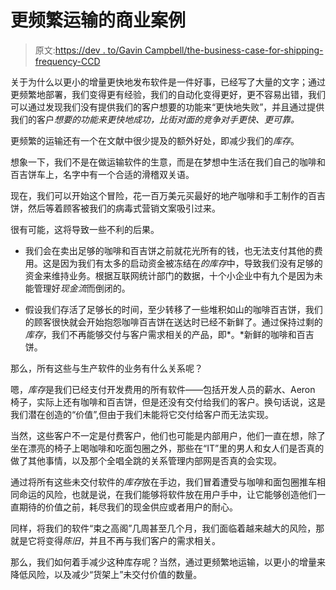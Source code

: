 # 更频繁运输的商业案例

> 原文:[https://dev . to/Gavin Campbell/the-business-case-for-shipping-frequency-CCD](https://dev.to/gavincampbell/the-business-case-for-shipping-more-often-ccd)

关于为什么以更小的增量更快地发布软件是一件好事，已经写了大量的文字；通过更频繁地部署，我们变得更有经验，我们的自动化变得更好，更不容易出错，我们可以通过发现我们没有提供我们的客户想要的功能来“更快地失败”，并且通过提供我们的客户*想要的功能来更快地成功，比街对面的竞争对手更快、更可靠。*

更频繁的运输还有一个在文献中很少提及的额外好处，即减少我们的*库存*。

想象一下，我们不是在做运输软件的生意，而是在梦想中生活在我们自己的咖啡和百吉饼车上，名字中有一个合适的滑稽双关语。

现在，我们可以开始这个冒险，花一百万美元买最好的地产咖啡和手工制作的百吉饼，然后等着顾客被我们的病毒式营销文案吸引过来。

很有可能，这将导致一些不利的后果。

*   我们会在卖出足够的咖啡和百吉饼之前就花光所有的钱，也无法支付其他的费用。这是因为我们有太多的启动资金被冻结在*的库存*中，导致我们没有足够的资金来维持业务。根据互联网统计部门的数据，十个小企业中有九个是因为未能管理好*现金流*而倒闭的。

*   假设我们存活了足够长的时间，至少转移了一些堆积如山的咖啡百吉饼，我们的顾客很快就会开始抱怨咖啡百吉饼在送达时已经不新鲜了。通过保持过剩的*库存*，我们不再能够交付与客户需求相关的产品，即*。*新鲜的咖啡和百吉饼。

那么，所有这些与生产软件的业务有什么关系呢？

嗯，*库存*是我们已经支付开发费用的所有软件——包括开发人员的薪水、Aeron 椅子，实际上还有咖啡和百吉饼，但是还没有交付给我们的客户。换句话说，这是我们潜在创造的“价值”,但由于我们未能将它交付给客户而无法实现。

当然，这些客户不一定是付费客户，他们也可能是内部用户，他们一直在想，除了坐在漂亮的椅子上喝咖啡和吃面包圈之外，那些在“IT”里的男人和女人们是否真的做了其他事情，以及那个全唱全跳的关系管理内部网是否真的会实现。

通过将所有这些未交付软件的*库存*放在手边，我们冒着遭受与咖啡和面包圈推车相同命运的风险，也就是说，在我们能够将软件放在用户手中，让它能够创造他们一直期待的价值之前，耗尽我们的现金供应或者用户的耐心。

同样，将我们的软件“束之高阁”几周甚至几个月，我们面临着越来越大的风险，那就是它将变得*陈旧*，并且不再与我们客户的需求相关。

那么，我们如何着手减少这种库存呢？当然，通过更频繁地运输，以更小的增量来降低风险，以及减少“货架上”未交付价值的数量。